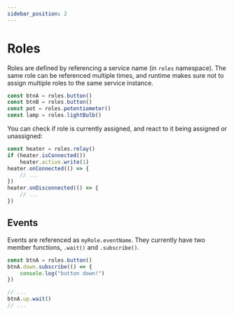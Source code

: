 ```yaml
---
sidebar_position: 2
---
```

# Roles

Roles are defined by referencing a service name (in `roles` namespace).
The same role can be referenced multiple times, and runtime makes sure not to assign
multiple roles to the same service instance.

```ts
const btnA = roles.button()
const btnB = roles.button()
const pot = roles.potentiometer()
const lamp = roles.lightBulb()
```

You can check if role is currently assigned, and react to it being assigned or unassigned:

```ts
const heater = roles.relay()
if (heater.isConnected())
    heater.active.write(1)
heater.onConnected(() => {
    // ...
})
heater.onDisconnected(() => {
    // ...
})
```

## Events

Events are referenced as `myRole.eventName`. They currently have two member functions, `.wait()` and `.subscribe()`.

```ts
const btnA = roles.button()
btnA.down.subscribe(() => {
    console.log("button down!")
})

// ...
btnA.up.wait()
// ...
```